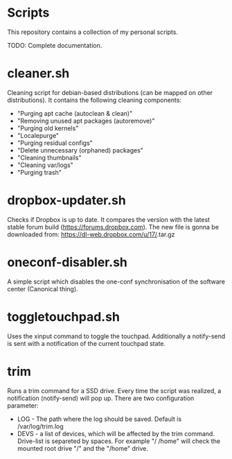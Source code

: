 Scripts
=======
This repository contains a collection of my personal scripts.

TODO: Complete documentation.

cleaner.sh
==========
Cleaning script for debian-based distributions (can be mapped on other distributions).
It contains the following cleaning components:
- "Purging apt cache (autoclean & clean)"
- "Removing unused apt packages (autoremove)"
- "Purging old kernels"
- "Localepurge"
- "Purging residual configs"
- "Delete unnecessary (orphaned) packages"
- "Cleaning thumbnails"
- "Cleaning var/logs"
- "Purging trash"

dropbox-updater.sh
==================
Checks if Dropbox is up to date. It compares the version with the latest stable forum build (https://forums.dropbox.com). The new file is gonna be downloaded from: https://dl-web.dropbox.com/u/17/<dropbox-filename>.tar.gz

oneconf-disabler.sh
===================
A simple script which disables the one-conf synchronisation of the software center (Canonical thing).

toggletouchpad.sh
=================
Uses the xinput command to toggle the touchpad. Additionally a notify-send is sent with a notification of the current touchpad state.

trim
====
Runs a trim command for a SSD drive. Every time the script was realized, a notification (notify-send) will pop up.
There are two configuration parameter:
- LOG - The path where the log should be saved. Default is /var/log/trim.log
- DEVS - a list of devices, which will be affected by the trim command. Drive-list is separeted by spaces. For example "/ /home" will check the mounted root drive "/" and the "/home" drive.
